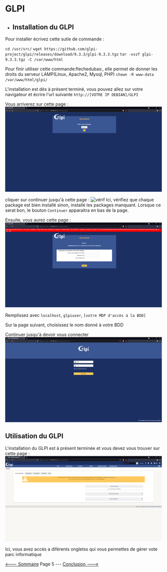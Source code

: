 # GLPI

- ## Installation du GLPI

Pour installer écrivez cette sutie de commande :

`cd /usr/src/`
`wget https://github.com/glpi-project/glpi/releases/download/9.3.3/glpi-9.3.3.tgz`
`tar -xvzf glpi-9.3.3.tgz -C /var/www/html`

Pour finir utiliser cette commande:flechedubas:, elle permet de donner les droits du serveur LAMP(Linux, Apache2, Mysql, PHP)
`chown -R www-data /var/www/html/glpi/`

L'installation est dès à présent terminé, vous pouvez allez sur votre navigateur et écrire l'url suivante `http://[VOTRE IP DEBIAN]/GLPI`

Vous arriverez sur cette page :
![langue](../screens/GLPI/Langue.png)

cliquer sur continuer jusqu'à cette page :
![vérif](../screens/GLPI/Vérif.png)
Ici, vérifiez que chaque package est bien installé sinon, installé les packages manquant.
Lorsque ce serat bon, le bouton ``Continuer`` apparaitra en bas de la page.

Ensuite, vous aurez cette page :
![COBDD](../screens/GLPI/ConfigurationConnexionBDD.png)

Remplissez avec `localhost`, `glpiuser`, `[votre MDP d'accès à la BDD]`

Sur la page suivant, choisissez le nom donné à votre BDD

Continuer jusqu'à devoir vous connecter
![connexion](../screens/GLPI/Connexion.png)

## Utilisation du GLPI

L'installation du GLPI est à présent terminée et vous devez vous trouver sur cette page :
![accueil](../screens/GLPI/Accueil.png)

Ici, vous avez accès a diférents ongletss qui vous permettes de gérer vote parc informatique

[<--- Sommaire](https://github.com/Matteo-Grellier/LinuxGLPI) Page 5 --- [Conclusion --->](https://github.com/Matteo-Grellier/LinuxGLPI/blob/main/Files/FusionInventory.md#installation-du-plugin-fusioninventory)